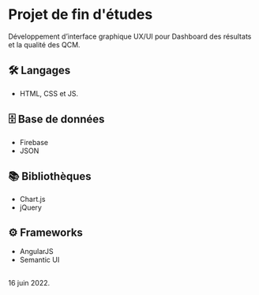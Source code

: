 
# Projet de fin d'études

Développement d’interface graphique UX/UI pour Dashboard des résultats et la qualité des QCM.

## 🛠 Langages
* HTML, CSS et JS.

## 🗄️ Base de données
* Firebase
* JSON

## 📚 Bibliothèques
* Chart.js
* jQuery

## ⚙️ Frameworks
* AngularJS
* Semantic UI

##
16 juin 2022.
